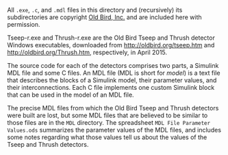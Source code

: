All `.exe`, `.c`, and `.mdl` files in this directory and (recursively) its subdirectories are copyright [Old Bird, Inc.](www.oldbird.org) and are included here with permission.

Tseep-r.exe and Thrush-r.exe are the Old Bird Tseep and Thrush detector Windows executables, downloaded from http://oldbird.org/tseep.htm and http://oldbird.org/Thrush.htm, respectively, in April 2015.

The source code for each of the detectors comprises two parts, a Simulink MDL file and some C files. An MDL file (MDL is short for *model*) is a text file that describes the blocks of a Simulink model, their parameter values, and their interconnections. Each C file implements one custom Simulink block that can be used in the model of an MDL file.

The precise MDL files from which the Old Bird Tseep and Thrush detectors were built are lost, but some MDL files that are believed to be similar to those files are in the `MDL` directory. The spreadsheet `MDL File Parameter Values.ods` summarizes the parameter values of the MDL files, and includes some notes regarding what those values tell us about the values of the Tseep and Thrush detectors.
